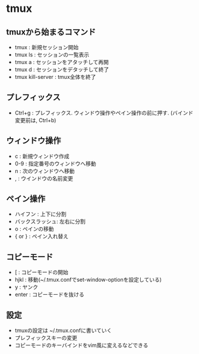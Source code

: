 # tmux
## tmuxから始まるコマンド
- tmux : 新規セッション開始
- tmux ls : セッションの一覧表示
- tmux a : セッションをアタッチして再開
- tmux d : セッションをデタッチして終了
- tmux kill-server : tmux全体を終了

## プレフィックス
- Ctrl+g : プレフィックス. ウィンドウ操作やペイン操作の前に押す. (バインド変更前は, Ctrl+b)

## ウィンドウ操作
- c : 新規ウィンドウ作成
- 0-9 : 指定番号のウィンドウへ移動
- n : 次のウィンドウへ移動
- , : ウインドウの名前変更

## ペイン操作
- ハイフン : 上下に分割
- バックスラッシュ: 左右に分割
- o : ペインの移動
- { or } : ペイン入れ替え

## コピーモード
- [ : コピーモードの開始
- hjkl : 移動(~/.tmux.confでset-window-optionを設定している)
- y : ヤンク
- enter : コピーモードを抜ける

## 設定
- tmuxの設定は ~/.tmux.confに書いていく
- プレフィックスキーの変更
- コピーモードのキーバインドをvim風に変えるなどできる
